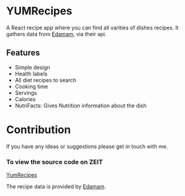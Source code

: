 # YUMRecipes

A React recipe app where you can find all varities of dishes recipes. It gathers data from [Edamam](https://www.edamam.com), via their api.

## Features

- Simple design
- Health labels
- All diet recipes to search
- Cooking time
- Servings
- Calories
- NutriFacts: Gives Nutrition information about the dish

# Contribution

If you have any ideas or suggestions please get in touch with me.

### To view the source code on ZEIT

[YumRecipes](https://zeit.co/adibev/yumrecipes/dcy4ng3yb/source)

The recipe data is provided by [Edamam](https://www.edamam.com/).
